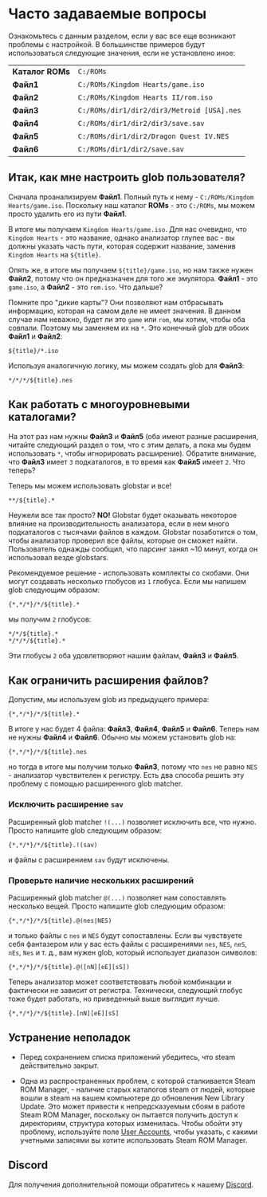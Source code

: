 # Часто задаваемые вопросы

Ознакомьтесь с данным разделом, если у вас все еще возникают проблемы с настройкой. В большинстве примеров будут использоваться следующие значения, если не установлено иное:

|                  |                                            |
| ---------------- | ------------------------------------------ |
| **Каталог ROMs** | `C:/ROMs`                                  |
| **Файл1**        | `C:/ROMs/Kingdom Hearts/game.iso`          |
| **Файл2**        | `C:/ROMs/Kingdom Hearts II/rom.iso`        |
| **Файл3**        | `C:/ROMs/dir1/dir2/dir3/Metroid [USA].nes` |
| **Файл4**        | `C:/ROMs/dir1/dir2/dir3/save.sav`          |
| **Файл5**        | `C:/ROMs/dir1/dir2/Dragon Quest IV.NES`    |
| **Файл6**        | `C:/ROMs/dir1/dir2/save.sav`               |

## Итак, как мне настроить glob пользователя?

Сначала проанализируем **Файл1**. Полный путь к нему - `C:/ROMs/Kingdom Hearts/game.iso`. Поскольку наш каталог **ROMs** - это `C:/ROMs`, мы можем просто удалить его из пути **Файл1**.

В итоге мы получаем `Kingdom Hearts/game.iso`. Для нас очевидно, что `Kingdom Hearts` - это название, однако анализатор глупее вас - вы должны указать часть пути, которая содержит название, заменив `Kingdom Hearts` на `${title}`.

Опять же, в итоге мы получаем `${title}/game.iso`, но нам также нужен **Файл2**, потому что он предназначен для того же эмулятора. **Файл1** - это `game.iso`, а **Файл2** - это `rom.iso`. Что дальше?

Помните про "дикие карты"? Они позволяют нам отбрасывать информацию, которая на самом деле не имеет значения. В данном случае нам неважно, будет ли это `game` или `rom`, мы хотим, чтобы оба совпали. Поэтому мы заменяем их на `*`. Это конечный glob для обоих **Файл1** и **Файл2**:

```
${title}/*.iso
```

Используя аналогичную логику, мы можем создать glob для **Файл3**:

```
*/*/*/${title}.nes
```

## Как работать с многоуровневыми каталогами?

На этот раз нам нужны **Файл3** и **Файл5** (оба имеют разные расширения, читайте следующий раздел о том, что с этим делать, а пока мы будем использовать `*`, чтобы игнорировать расширение). Обратите внимание, что **Файл3** имеет `3` подкаталогов, в то время как **Файл5** имеет `2`. Что теперь?

Теперь мы можем использовать globstar и все!
```
**/${title}.*
```
Неужели все так просто? **NO!** Globstar будет оказывать некоторое влияние на производительность анализатора, если в нем много подкаталогов с тысячами файлов в каждом. Globstar позаботится о том, чтобы анализатор проверил все файлы, которые он сможет найти. Пользователь однажды сообщил, что парсинг занял ~10 минут, когда он использовал везде globstars.

Рекомендуемое решение - использовать комплекты со скобами. Они могут создавать несколько глобусов из `1` глобуса. Если мы напишем glob следующим образом:

```
{*,*/*}/*/${title}.*
```

мы получим `2` глобусов:

```
*/*/${title}.*
*/*/*/${title}.*
```

Эти глобусы `2` оба удовлетворяют нашим файлам, **Файл3** и **Файл5**.

## Как ограничить расширения файлов?

Допустим, мы используем glob из предыдущего примера:

```
{*,*/*}/*/${title}.*
```

В итоге у нас будет 4 файла: **Файл3**, **Файл4**, **Файл5** и **Файл6**. Теперь нам не нужны **Файл4** и **Файл6**. Обычно мы можем установить glob на:

```
{*,*/*}/*/${title}.nes
```

но тогда в итоге мы получим только **Файл3**, потому что `nes` не равно `NES` - анализатор чувствителен к регистру. Есть два способа решить эту проблему с помощью расширенного glob matcher.

### Исключить расширение `sav`

Расширенный glob matcher `!(...)` позволяет исключить все, что нужно. Просто напишите glob следующим образом:

```
{*,*/*}/*/${title}.!(sav)
```

и файлы с расширением `sav` будут исключены.

### Проверьте наличие нескольких расширений

Расширенный glob matcher `@(...)` позволяет нам сопоставлять несколько вещей. Просто напишите glob следующим образом:

```
{*,*/*}/*/${title}.@(nes|NES)
```

и только файлы с `nes` и `NES` будут сопоставлены. Если вы чувствуете себя фантазером или у вас есть файлы с расширениями `nes`, `NES`, `neS`, `nEs`, `Nes` и т. д., вам нужен glob, который использует диапазон символов:

```
{*,*/*}/*/${title}.@([nN][eE][sS])
```

Теперь анализатор может соответствовать любой комбинации и фактически не зависит от регистра. Технически, следующий глобус тоже будет работать, но приведенный выше выглядит лучше.

```
{*,*/*}/*/${title}.[nN][eE][sS]
```

## Устранение неполадок
* Перед сохранением списка приложений убедитесь, что steam действительно закрыт.

* Одна из распространенных проблем, с которой сталкивается Steam ROM Manager, - наличие старых каталогов steam от людей, которые вошли в steam на вашем компьютере до обновления New Library Update. Это может привести к непредсказуемым сбоям в работе Steam ROM Manager, поскольку он пытается получить доступ к директориям, структура которых изменилась. Чтобы обойти эту проблему, используйте поле [User Accounts](#user-accounts), чтобы указать, с какими учетными записями вы хотите использовать Steam ROM Manager.

## Discord

Для получения дополнительной помощи обратитесь к нашему [Discord](https://discord.gg/bnSVJrz).
